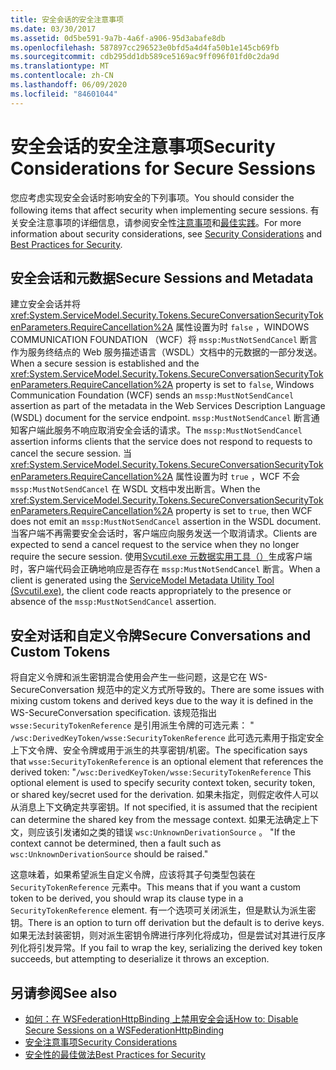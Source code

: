 ```yaml
---
title: 安全会话的安全注意事项
ms.date: 03/30/2017
ms.assetid: 0d5be591-9a7b-4a6f-a906-95d3abafe8db
ms.openlocfilehash: 587897cc296523e0bfd5a4d4fa50b1e145cb69fb
ms.sourcegitcommit: cdb295dd1db589ce5169ac9ff096f01fd0c2da9d
ms.translationtype: MT
ms.contentlocale: zh-CN
ms.lasthandoff: 06/09/2020
ms.locfileid: "84601044"
---
```

# <a name="security-considerations-for-secure-sessions"></a><span data-ttu-id="7e175-102">安全会话的安全注意事项</span><span class="sxs-lookup"><span data-stu-id="7e175-102">Security Considerations for Secure Sessions</span></span>
<span data-ttu-id="7e175-103">您应考虑实现安全会话时影响安全的下列事项。</span><span class="sxs-lookup"><span data-stu-id="7e175-103">You should consider the following items that affect security when implementing secure sessions.</span></span> <span data-ttu-id="7e175-104">有关安全注意事项的详细信息，请参阅安全性[注意事项](security-considerations-in-wcf.md)和[最佳实践](best-practices-for-security-in-wcf.md)。</span><span class="sxs-lookup"><span data-stu-id="7e175-104">For more information about security considerations, see [Security Considerations](security-considerations-in-wcf.md) and [Best Practices for Security](best-practices-for-security-in-wcf.md).</span></span>  
  
## <a name="secure-sessions-and-metadata"></a><span data-ttu-id="7e175-105">安全会话和元数据</span><span class="sxs-lookup"><span data-stu-id="7e175-105">Secure Sessions and Metadata</span></span>  
 <span data-ttu-id="7e175-106">建立安全会话并将 <xref:System.ServiceModel.Security.Tokens.SecureConversationSecurityTokenParameters.RequireCancellation%2A> 属性设置为时 `false` ，WINDOWS COMMUNICATION FOUNDATION （WCF）将 `mssp:MustNotSendCancel` 断言作为服务终结点的 Web 服务描述语言（WSDL）文档中的元数据的一部分发送。</span><span class="sxs-lookup"><span data-stu-id="7e175-106">When a secure session is established and the <xref:System.ServiceModel.Security.Tokens.SecureConversationSecurityTokenParameters.RequireCancellation%2A> property is set to `false`, Windows Communication Foundation (WCF) sends an `mssp:MustNotSendCancel` assertion as part of the metadata in the Web Services Description Language (WSDL) document for the service endpoint.</span></span> <span data-ttu-id="7e175-107">`mssp:MustNotSendCancel` 断言通知客户端此服务不响应取消安全会话的请求。</span><span class="sxs-lookup"><span data-stu-id="7e175-107">The `mssp:MustNotSendCancel` assertion informs clients that the service does not respond to requests to cancel the secure session.</span></span> <span data-ttu-id="7e175-108">当 <xref:System.ServiceModel.Security.Tokens.SecureConversationSecurityTokenParameters.RequireCancellation%2A> 属性设置为时 `true` ，WCF 不会 `mssp:MustNotSendCancel` 在 WSDL 文档中发出断言。</span><span class="sxs-lookup"><span data-stu-id="7e175-108">When the <xref:System.ServiceModel.Security.Tokens.SecureConversationSecurityTokenParameters.RequireCancellation%2A> property is set to `true`, then WCF does not emit an `mssp:MustNotSendCancel` assertion in the WSDL document.</span></span> <span data-ttu-id="7e175-109">当客户端不再需要安全会话时，客户端应向服务发送一个取消请求。</span><span class="sxs-lookup"><span data-stu-id="7e175-109">Clients are expected to send a cancel request to the service when they no longer require the secure session.</span></span> <span data-ttu-id="7e175-110">使用[Svcutil.exe 元数据实用工具（）](../servicemodel-metadata-utility-tool-svcutil-exe.md)生成客户端时，客户端代码会正确地响应是否存在 `mssp:MustNotSendCancel` 断言。</span><span class="sxs-lookup"><span data-stu-id="7e175-110">When a client is generated using the [ServiceModel Metadata Utility Tool (Svcutil.exe)](../servicemodel-metadata-utility-tool-svcutil-exe.md), the client code reacts appropriately to the presence or absence of the `mssp:MustNotSendCancel` assertion.</span></span>  
  
## <a name="secure-conversations-and-custom-tokens"></a><span data-ttu-id="7e175-111">安全对话和自定义令牌</span><span class="sxs-lookup"><span data-stu-id="7e175-111">Secure Conversations and Custom Tokens</span></span>  
 <span data-ttu-id="7e175-112">将自定义令牌和派生密钥混合使用会产生一些问题，这是它在 WS-SecureConversation 规范中的定义方式所导致的。</span><span class="sxs-lookup"><span data-stu-id="7e175-112">There are some issues with mixing custom tokens and derived keys due to the way it is defined in the WS-SecureConversation specification.</span></span> <span data-ttu-id="7e175-113">该规范指出 `wsse:SecurityTokenReference` 是引用派生令牌的可选元素： " `/wsc:DerivedKeyToken/wsse:SecurityTokenReference` 此可选元素用于指定安全上下文令牌、安全令牌或用于派生的共享密钥/机密。</span><span class="sxs-lookup"><span data-stu-id="7e175-113">The specification says that `wsse:SecurityTokenReference` is an optional element that references the derived token: "`/wsc:DerivedKeyToken/wsse:SecurityTokenReference` This optional element is used to specify security context token, security token, or shared key/secret used for the derivation.</span></span> <span data-ttu-id="7e175-114">如果未指定，则假定收件人可以从消息上下文确定共享密钥。</span><span class="sxs-lookup"><span data-stu-id="7e175-114">If not specified, it is assumed that the recipient can determine the shared key from the message context.</span></span> <span data-ttu-id="7e175-115">如果无法确定上下文，则应该引发诸如之类的错误 `wsc:UnknownDerivationSource` 。 "</span><span class="sxs-lookup"><span data-stu-id="7e175-115">If the context cannot be determined, then a fault such as `wsc:UnknownDerivationSource` should be raised."</span></span>  
  
 <span data-ttu-id="7e175-116">这意味着，如果希望派生自定义令牌，应该将其子句类型包装在 `SecurityTokenReference` 元素中。</span><span class="sxs-lookup"><span data-stu-id="7e175-116">This means that if you want a custom token to be derived, you should wrap its clause type in a `SecurityTokenReference` element.</span></span> <span data-ttu-id="7e175-117">有一个选项可关闭派生，但是默认为派生密钥。</span><span class="sxs-lookup"><span data-stu-id="7e175-117">There is an option to turn off derivation but the default is to derive keys.</span></span> <span data-ttu-id="7e175-118">如果无法封装密钥，则对派生密钥令牌进行序列化将成功，但是尝试对其进行反序列化将引发异常。</span><span class="sxs-lookup"><span data-stu-id="7e175-118">If you fail to wrap the key, serializing the derived key token succeeds, but attempting to deserialize it throws an exception.</span></span>  
  
## <a name="see-also"></a><span data-ttu-id="7e175-119">另请参阅</span><span class="sxs-lookup"><span data-stu-id="7e175-119">See also</span></span>

- [<span data-ttu-id="7e175-120">如何：在 WSFederationHttpBinding 上禁用安全会话</span><span class="sxs-lookup"><span data-stu-id="7e175-120">How to: Disable Secure Sessions on a WSFederationHttpBinding</span></span>](how-to-disable-secure-sessions-on-a-wsfederationhttpbinding.md)
- [<span data-ttu-id="7e175-121">安全注意事项</span><span class="sxs-lookup"><span data-stu-id="7e175-121">Security Considerations</span></span>](security-considerations-in-wcf.md)
- [<span data-ttu-id="7e175-122">安全性的最佳做法</span><span class="sxs-lookup"><span data-stu-id="7e175-122">Best Practices for Security</span></span>](best-practices-for-security-in-wcf.md)
